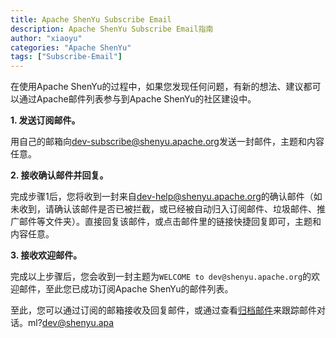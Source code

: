 ```yaml
---
title: Apache ShenYu Subscribe Email
description: Apache ShenYu Subscribe Email指南
author: "xiaoyu"
categories: "Apache ShenYu"
tags: ["Subscribe-Email"]
---
```


在使用Apache ShenYu的过程中，如果您发现任何问题，有新的想法、建议都可以通过Apache邮件列表参与到Apache ShenYu的社区建设中。

**1. 发送订阅邮件。**

用自己的邮箱向[dev-subscribe@shenyu.apache.org](mailto:dev-subscribe@shenyu.apache.org)发送一封邮件，主题和内容任意。

**2. 接收确认邮件并回复。**

完成步骤1后，您将收到一封来自[dev-help@shenyu.apache.org](mailto:dev-help@shenyu.apache.org)的确认邮件（如未收到，请确认该邮件是否已被拦截，或已经被自动归入订阅邮件、垃圾邮件、推广邮件等文件夹）。直接回复该邮件，或点击邮件里的链接快捷回复即可，主题和内容任意。
 
**3. 接收欢迎邮件。**

完成以上步骤后，您会收到一封主题为`WELCOME to dev@shenyu.apache.org`的欢迎邮件，至此您已成功订阅Apache ShenYu的邮件列表。

至此，您可以通过订阅的邮箱接收及回复邮件，或通过查看[归档邮件](https://lists.apache.org/list.htche.org)来跟踪邮件对话。ml?dev@shenyu.apa
